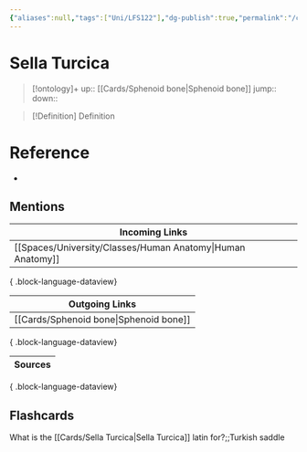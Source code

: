 ```yaml
---
{"aliases":null,"tags":["Uni/LFS122"],"dg-publish":true,"permalink":"/cards/sella-turcica/","dgPassFrontmatter":true}
---
```


# Sella Turcica

> [!ontology]+
> up:: [[Cards/Sphenoid bone\|Sphenoid bone]]
> jump:: 
> down:: 

> [!Definition] Definition
> 

# Reference
- 

## Mentions
| Incoming Links                                                |
| ------------------------------------------------------------- |
| [[Spaces/University/Classes/Human Anatomy\|Human Anatomy]] |

{ .block-language-dataview}

| Outgoing Links                            |
| ----------------------------------------- |
| [[Cards/Sphenoid bone\|Sphenoid bone]] |

{ .block-language-dataview}

| Sources |
| ------- |

{ .block-language-dataview}

## Flashcards 
What is the [[Cards/Sella Turcica\|Sella Turcica]] latin for?;;Turkish saddle